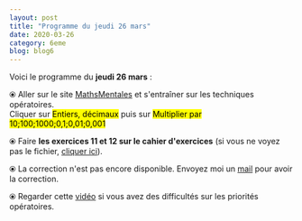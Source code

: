 ```yaml
---
layout: post
title: "Programme du jeudi 26 mars"
date: 2020-03-26
category: 6eme
blog: blog6
---
```


Voici le programme du <b>jeudi 26 mars</b> :

⦿ Aller sur le site <a href="http://mathsmentales.net/">MathsMentales</a> et s'entraîner sur les techniques opératoires.
<br>
Cliquer sur <mark>Entiers, décimaux</mark> puis sur <mark>Multiplier par 10;100;1000;0,1;0,01;0,001</mark>
 
⦿ Faire <b>les exercices 11 et 12 sur le cahier d'exercices</b> (si vous ne voyez pas le fichier, <a href="/exercices/6eme/6eme_exercices_jeudi_26_mars_2020.pdf">cliquer ici</a>). 

<object data="/exercices/6eme/6eme_exercices_jeudi_26_mars_2020.pdf" width="100%" height="500" type='application/pdf'></object>
 
⦿ La correction n'est pas encore disponible. Envoyez moi un <a href="mailto:benjamindang2015@gmail.com">mail</a> pour avoir la correction.

⦿ Regarder cette <a class="video" href="https://youtu.be/a-IG_bjKeJc">vidéo</a> si vous avez des difficultés sur les priorités opératoires.
